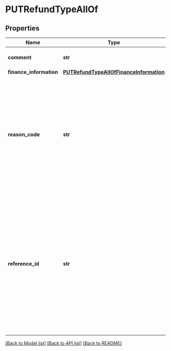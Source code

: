 # PUTRefundTypeAllOf

## Properties
Name | Type | Description | Notes
------------ | ------------- | ------------- | -------------
**comment** | **str** | Comments about the refund.  | [optional] 
**finance_information** | [**PUTRefundTypeAllOfFinanceInformation**](PUTRefundTypeAllOfFinanceInformation.md) |  | [optional] 
**reason_code** | **str** | A code identifying the reason for the transaction. The value must be an existing reason code or empty. If you do not specify a value, Zuora uses the default reason code.  | [optional] 
**reference_id** | **str** | The transaction ID returned by the payment gateway. Use this field to reconcile refunds between your gateway and Zuora Payments.  You can only update the reference ID for external refunds.  | [optional] 

[[Back to Model list]](../README.md#documentation-for-models) [[Back to API list]](../README.md#documentation-for-api-endpoints) [[Back to README]](../README.md)


